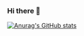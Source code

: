 ### Hi there 👋
[![Anurag's GitHub stats](https://github-readme-stats.vercel.app/api?username=xiaoyulejia)](https://github.com/anuraghazra/github-readme-stats)
